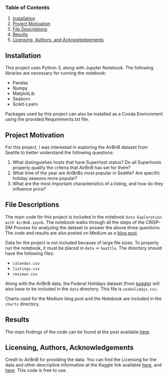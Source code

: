 
### Table of Contents

1. [Installation](#installation)
2. [Project Motivation](#motivation)
3. [File Descriptions](#files)
4. [Results](#results)
5. [Licensing, Authors, and Acknowledgements](#licensing)

## Installation <a name="installation"></a>

This project uses Python 3, along with Jupyter Notebook. The following libraries are necessary for running the notebook:
* Pandas
* Numpy
* MatplotLib
* Seaborn
* Scikit-Learn

Packages used by this project can also be installed as a Conda Environment using the provided Requirements.txt file.

## Project Motivation<a name="motivation"></a>

For this project, I was interested in exploring the AirBnB dataset from Seattle to better understand the following questions:
1. What distinguishes hosts that have Superhost status? Do all Superhosts properly qualify the criteria that AirBnB has set for them?
2. What time of the year are AirBnBs most popular in Seattle? Are specific holiday seasons more popular?
3. What are the most important characteristics of a listing, and how do they influence price?

## File Descriptions <a name="files"></a>

The main code for this project is included in the notebook `Data Exploration with AirBnB.ipynb`. The notebook walks through all the steps of the CRISP-DM Process for analyzing the dataset to answer the above three questions. The code and results are also posted on Medium as a [blog post](https://medium.com/ml2vec/data-analysis-on-the-airbnb-dataset-e0be9254eeb9).

Data for the project is not included because of large file sizes. To properly run the notebook, it must be placed in `data` -> `Seattle`. The directory should have the following files:
* `calendar.csv`
* `listings.csv`
* `reviews.csv`

Along with the AirBnB data, the Federal Holidays dataset (from [kaggle](https://www.kaggle.com/gsnehaa21/federal-holidays-usa-19662020)) will also have to be included in the `data` directory. This file is `usaholidays.csv`.

Charts used for the Medium blog post and the Notebook are included in the `charts` directory.

## Results<a name="results"></a>

The main findings of the code can be found at the post available [here](https://medium.com/ml2vec/data-analysis-on-the-airbnb-dataset-e0be9254eeb9).


## Licensing, Authors, Acknowledgements<a name="licensing"></a>

Credit to AirBnB for providing the data. You can find the Licensing for the data and other descriptive information at the Kaggle link available [here](https://www.kaggle.com/airbnb/seattle), and [here](https://www.kaggle.com/gsnehaa21/federal-holidays-usa-19662020/home). This code is free to use.
